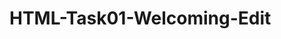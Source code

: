 # HTML-Task01-Welcoming-Edit
<!DOCTYPE html>
<html lang="en">
<head>
    <meta charset="UTF-8">
    <meta http-equiv="X-UA-Compatible" content="IE=edge">
    <meta name="viewport" content="width=device-width, initial-scale=1.0">
    <title>demo</title>
</head>
<body>
   <script>
         var name = prompt("Enter Your name:");
            alert = "Welcome "+name;
                       document.write(alert);
         </script> 
</body>
</html>

